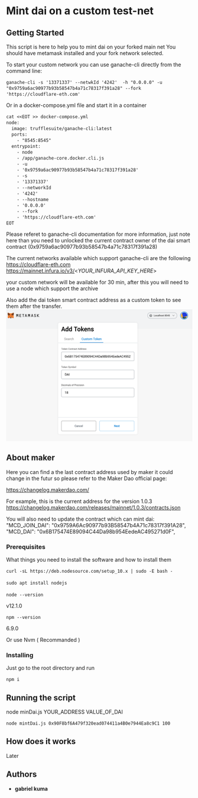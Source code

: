 # Mint dai on a custom test-net

## Getting Started

This script is here to help you to mint dai on your forked main net
You should have metamask installed and your fork network selected.

To start your custom network you can use ganache-cli directly from the command line:

```
ganache-cli -s '13371337' --netwkId '4242'  -h "0.0.0.0" -u "0x9759a6ac90977b93b58547b4a71c78317f391a28" --fork 'https://cloudflare-eth.com'
```

Or in a docker-compose.yml file and start it in a container

```
cat <<EOT >> docker-compose.yml
node:
  image: trufflesuite/ganache-cli:latest
  ports:
    - "8545:8545"
  entrypoint:
    - node
    - /app/ganache-core.docker.cli.js
    - -u
    - '0x9759a6ac90977b93b58547b4a71c78317f391a28'
    - -s
    - '13371337'
    - --networkId
    - '4242'
    - --hostname
    - '0.0.0.0'
    - --fork
    - 'https://cloudflare-eth.com'
EOT
```

Please referet to ganache-cli documentation for more information, just note here than you need to unlocked
the current contract owner of the dai smart contract (0x9759a6ac90977b93b58547b4a71c78317f391a28)

The current networks available which support ganache-cli are the following
https://cloudflare-eth.com
https://mainnet.infura.io/v3/<_YOUR_INFURA_API_KEY_HERE_>

your custom network will be available for 30 min, after this you will need to use a node which
support the archive

Also add the dai token smart contract address as a custom token to see them after the transfer.
![Preview](img/customToken.png?raw=true "Homepage")

## About maker

Here you can find a the last contract address used by maker it could change in the futur
so please refer to the Maker Dao official page:

https://changelog.makerdao.com/

For example, this is the current address for the version 1.0.3
https://changelog.makerdao.com/releases/mainnet/1.0.3/contracts.json

You will also need to update the contract which can mint dai:
"MCD_JOIN_DAI": "0x9759A6Ac90977b93B58547b4A71c78317f391A28",
"MCD_DAI": "0x6B175474E89094C44Da98b954EedeAC495271d0F",

### Prerequisites

What things you need to install the software and how to install them

```
curl -sL https://deb.nodesource.com/setup_10.x | sudo -E bash -

sudo apt install nodejs

node --version
```
v12.1.0
```
npm --version
```
6.9.0

Or use Nvm ( Recommanded )


### Installing

Just go to the root directory and run

```
npm i
```

## Running the script

node minDai.js YOUR_ADDRESS VALUE_OF_DAI

```
node mintDai.js 0x90F8bf6A479f320ead074411a4B0e7944Ea8c9C1 100
```
## How does it works

Later

## Authors

* **gabriel kuma**
